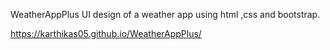 WeatherAppPlus
UI design of a weather app using html ,css and bootstrap.

https://karthikas05.github.io/WeatherAppPlus/
